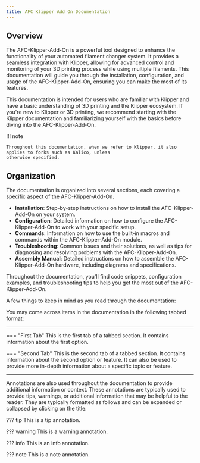 ```yaml
---
title: AFC Klipper Add On Documentation
---
```


## Overview

The AFC-Klipper-Add-On is a powerful tool designed to enhance the functionality of your automated filament changer 
system. It provides a seamless integration with Klipper, allowing for advanced control and monitoring of your 3D 
printing process while using multiple filaments. This documentation will guide you through the installation, configuration, and usage of
the AFC-Klipper-Add-On, ensuring you can make the most of its features.

This documentation is intended for users who are familiar with Klipper and have a basic understanding of 3D printing 
and the Klipper ecosystem. If you're new to Klipper or 3D printing, we recommend starting with the Klipper documentation and familiarizing yourself
with the basics before diving into the AFC-Klipper-Add-On.

!!! note

    Throughout this documentation, when we refer to Klipper, it also applies to forks such as Kalico, unless 
    otherwise specified.

## Organization

The documentation is organized into several sections, each covering a specific aspect of the AFC-Klipper-Add-On.

- **Installation**: Step-by-step instructions on how to install the AFC-Klipper-Add-On on your system.
- **Configuration**: Detailed information on how to configure the AFC-Klipper-Add-On to work with your specific setup.
- **Commands**: Information on how to use the built-in macros and commands within the AFC-Klipper-Add-On module.
- **Troubleshooting**: Common issues and their solutions, as well as tips for diagnosing and resolving problems with the AFC-Klipper-Add-On.
- **Assembly Manual**: Detailed instructions on how to assemble the AFC-Klipper-Add-On hardware, including diagrams and 
  specifications.

Throughout the documentation, you'll find code snippets, configuration examples, and troubleshooting tips to help you get the most out of the AFC-Klipper-Add-On.

A few things to keep in mind as you read through the documentation:

You may come across items in the documentation in the following tabbed format:

-----

=== "First Tab"
    This is the first tab of a tabbed section. It contains information about the first option.

=== "Second Tab"
    This is the second tab of a tabbed section. It contains information about the second option or feature. It can 
    also be used to provide more in-depth information about a specific topic or feature.

-----

Annotations are also used throughout the documentation to provide additional information or context. These annotations 
are typically used to provide tips, warnings, or additional information that may be helpful to the reader. They are 
typically formatted as follows and can be expanded or collapsed by clicking on the title:

??? tip
    This is a tip annotation. 

??? warning
    This is a warning annotation. 

??? info
    This is an info annotation. 

??? note
    This is a note annotation. 
